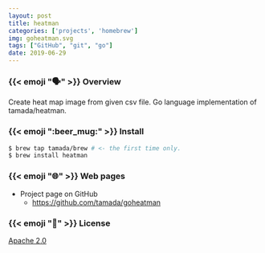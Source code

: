 ```yaml
---
layout: post
title: heatman
categories: ['projects', 'homebrew']
img: goheatman.svg
tags: ["GitHub", "git", "go"]
date: 2019-06-29
---
```


### {{< emoji ":speaking_head:" >}} Overview

Create heat map image from given csv file. Go language implementation of tamada/heatman.

### {{< emoji ":beer_mug:" >}} Install

```sh
$ brew tap tamada/brew # <- the first time only.
$ brew install heatman
```

### {{< emoji ":globe_with_meridians:" >}} Web pages

* Project page on GitHub
    * https://github.com/tamada/goheatman

### {{< emoji ":scroll:" >}} License

[Apache 2.0](https://github.com/tamada/rrh/blob/master/LICENSE)
